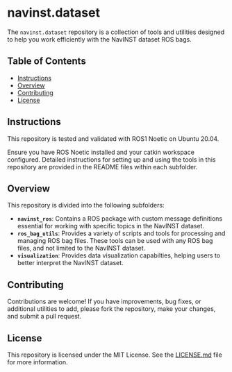 # navinst.dataset

The `navinst.dataset` repository is a collection of tools and utilities designed to help you work efficiently with the NavINST dataset ROS bags. 


## Table of Contents
- [Instructions](#instructions)
- [Overview](#overview)
- [Contributing](#contributing)
- [License](#license)


## Instructions

This repository is tested and validated with ROS1 Noetic on Ubuntu 20.04.

Ensure you have ROS Noetic installed and your catkin workspace configured. Detailed instructions for setting up and using the tools in this repository are provided in the README files within each subfolder.

## Overview
This repository is divided into the following subfolders:
- **`navinst_ros`**: Contains a ROS package with custom message definitions essential for working with specific topics in the NavINST dataset.
- **`ros_bag_utils`**: Provides a variety of scripts and tools for processing and managing ROS bag files. These tools can be used with any ROS bag files, and not limited to the NavINST dataset.
- **`visualization`**: Provides data visualization capabilties, helping users to better interpret the NavINST dataset.




## Contributing
Contributions are welcome! If you have improvements, bug fixes, or additional utilities to add, please fork the repository, make your changes, and submit a pull request.

## License

This repository is licensed under the MIT License. See the [LICENSE.md](./LICENSE.md) file for more information.
